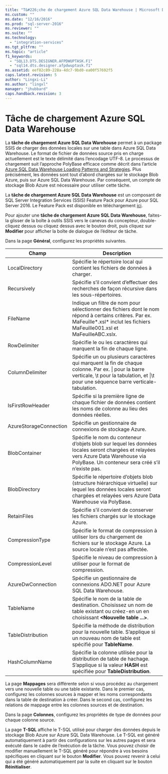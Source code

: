 ```yaml
---
title: "T&#226;che de chargement Azure SQL Data Warehouse | Microsoft Docs"
ms.custom: ""
ms.date: "12/16/2016"
ms.prod: "sql-server-2016"
ms.reviewer: ""
ms.suite: ""
ms.technology: 
  - "integration-services"
ms.tgt_pltfrm: ""
ms.topic: "article"
f1_keywords: 
  - "SQL13.DTS.DESIGNER.AFPDWUPTASK.F1"
  - "sql14.dts.designer.afpdwuptask.f1"
ms.assetid: eef82c89-228a-4dc7-9bd0-ea00f57692f5
caps.latest.revision: 5
author: "Lingxi-Li"
ms.author: "lingxl"
manager: "jhubbard"
caps.handback.revision: 3
---
```

# T&#226;che de chargement Azure SQL Data Warehouse
La **tâche de chargement Azure SQL Data Warehouse** permet à un package SSIS de charger des données locales sur une table dans Azure SQL Data Warehouse. Le format de fichier de données source pris en charge actuellement est le texte délimité dans l’encodage UTF-8. Le processus de chargement suit l’approche PolyBase efficace comme décrit dans l’article [Azure SQL Data Warehouse Loading Patterns and Strategies](https://blogs.msdn.microsoft.com/sqlcat/2016/02/06/azure-sql-data-warehouse-loading-patterns-and-strategies/). Plus précisément, les données sont tout d’abord chargées sur le stockage Blob Azure, puis sur Azure SQL Data Warehouse. Par conséquent, un compte de stockage Blob Azure est nécessaire pour utiliser cette tâche.

La **tâche de chargement Azure SQL Data Warehouse** est un composant de SQL Server Integration Services (SSIS) Feature Pack pour Azure pour SQL Server 2016. Le Feature Pack est disponible en téléchargement [ici](http://go.microsoft.com/fwlink/?LinkID=626967).

Pour ajouter une **tâche de chargement Azure SQL Data Warehouse**, faites-la glisser de la boîte à outils SSIS vers le canevas du concepteur, double-cliquez dessus ou cliquez dessus avec le bouton droit, puis cliquez sur **Modifier** pour afficher la boîte de dialogue de l’éditeur de tâche.

Dans la page **Général**, configurez les propriétés suivantes.

Champ| Description
-----|-----------
LocalDirectory|Spécifie le répertoire local qui contient les fichiers de données à charger.
Recursively|Spécifie s’il convient d’effectuer des recherches de façon récursive dans les sous-répertoires.
FileName|Indique un filtre de nom pour sélectionner des fichiers dont le nom répond à certains critères. Par ex. MaFeuille*.xsl\* inclut les fichiers MaFeuille001.xsl et MaFeuilleABC.xslx.
RowDelimiter|Spécifie le ou les caractères qui marquent la fin de chaque ligne.
ColumnDelimiter|Spécifie un ou plusieurs caractères qui marquent la fin de chaque colonne. Par ex. &#124; pour la barre verticale, \t pour la tabulation, et &#124;\t pour une séquence barre verticale-tabulation.
IsFirstRowHeader|Spécifie si la première ligne de chaque fichier de données contient les noms de colonne au lieu des données réelles.
AzureStorageConnection|Spécifie un gestionnaire de connexions de stockage Azure.
BlobContainer|Spécifie le nom du conteneur d’objets blob sur lequel les données locales seront chargées et relayées vers Azure Data Warehouse via PolyBase. Un conteneur sera créé s’il n’existe pas.
BlobDirectory|Spécifie le répertoire d’objets blob (structure hiérarchique virtuelle) sur lequel les données locales seront chargées et relayées vers Azure Data Warehouse via PolyBase.
RetainFiles|Spécifie s’il convient de conserver les fichiers chargés sur le stockage Azure.
CompressionType|Spécifie le format de compression à utiliser lors du chargement de fichiers sur le stockage Azure. La source locale n’est pas affectée.
CompressionLevel|Spécifie le niveau de compression à utiliser pour le format de compression.
AzureDwConnection|Spécifie un gestionnaire de connexions ADO.NET pour Azure SQL Data Warehouse.
TableName|Spécifie le nom de la table de destination. Choisissez un nom de table existant ou créez-en un en choisissant **\<Nouvelle table ...>**.
TableDistribution|Spécifie la méthode de distribution pour la nouvelle table. S’applique si un nouveau nom de table est spécifié pour **TableName**.
HashColumnName|Spécifie la colonne utilisée pour la distribution de table de hachage. S’applique si la valeur **HASH** est spécifiée pour **TableDistribution**.

La page **Mappages** sera différente selon si vous procédez au chargement vers une nouvelle table ou une table existante. Dans le premier cas, configurez les colonnes sources à mapper et les noms correspondants dans la table de destination à créer. Dans le second cas, configurez les relations de mappage entre les colonnes sources et de destination.

Dans la page **Colonnes**, configurez les propriétés de type de données pour chaque colonne source.

La page **T-SQL** affiche le T-SQL utilisé pour charger des données depuis le stockage Blob Azure sur Azure SQL Data Warehouse. Le T-SQL est généré automatiquement à partir des configurations sur les autres pages et sera exécuté dans le cadre de l’exécution de la tâche. Vous pouvez choisir de modifier manuellement le T-SQL généré pour répondre à vos besoins spécifiques en cliquant sur le bouton **Modifier**. Vous pouvez revenir à celui qui a été généré automatiquement par la suite en cliquant sur le bouton **Réinitialiser**.
